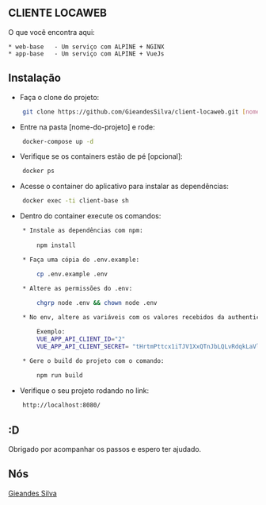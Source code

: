 ## CLIENTE LOCAWEB

O que você encontra aqui:
    
    * web-base   - Um serviço com ALPINE + NGINX
    * app-base   - Um serviço com ALPINE + VueJs

## Instalação

* Faça o clone do projeto:

```bash
    git clone https://github.com/GieandesSilva/client-locaweb.git [nome-do-projeto]
```

* Entre na pasta [nome-do-projeto] e rode:

```bash
    docker-compose up -d
```

* Verifique se os containers estão de pé [opcional]:

```bash
    docker ps
```

* Acesse o container do aplicativo para instalar as dependências:

```bash
    docker exec -ti client-base sh
```
    
* Dentro do container execute os comandos:
    
```bash
    * Instale as dependências com npm:
    
        npm install

    * Faça uma cópia do .env.example:

        cp .env.example .env

    * Altere as permissões do .env:
    
        chgrp node .env && chown node .env

    * No env, altere as variáveis com os valores recebidos da authenticação da api

        Exemplo: 
        VUE_APP_API_CLIENT_ID="2"
        VUE_APP_API_CLIENT_SECRET= "tHrtmPttcx1iTJV1XxQTnJbLQLvRdqkLaVlqwjDA"

    * Gere o build do projeto com o comando:
    
        npm run build

```

* Verifique o seu projeto rodando no link:

```bash
    http://localhost:8080/
```
            
## :D
Obrigado por acompanhar os passos e espero ter ajudado.

## Nós
[Gieandes Silva](http://gieandessilva.com)
